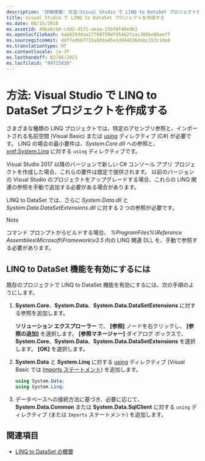 ```yaml
---
description: '詳細情報: 方法:Visual Studio で LINQ to DataSet プロジェクトを作成する'
title: Visual Studio で LINQ to DataSet プロジェクトを作成する
ms.date: 08/15/2018
ms.assetid: 49ba6cb0-cdd2-4571-aeaa-25bf0f40e9b3
ms.openlocfilehash: 4ab626ddaa27780759df95462faac366be8beeff
ms.sourcegitcommit: ddf7edb67715a5b9a45e3dd44536dabc153c1de0
ms.translationtype: HT
ms.contentlocale: ja-JP
ms.lasthandoff: 02/06/2021
ms.locfileid: "99723830"
---
```

# <a name="how-to-create-a-linq-to-dataset-project-in-visual-studio"></a>方法: Visual Studio で LINQ to DataSet プロジェクトを作成する

さまざまな種類の LINQ プロジェクトでは、特定のアセンブリ参照と、インポートされる名前空間 (Visual Basic) または [using](../../../csharp/language-reference/keywords/using-directive.md) ディレクティブ (C#) が必要です。 LINQ の場合の最小要件は、*System.Core.dll* への参照と、<xref:System.Linq> に対する `using` ディレクティブです。

Visual Studio 2017 以降のバージョンで新しい C# コンソール アプリ プロジェクトを作成した場合、これらの要件は既定で提供されます。 以前のバージョンの Visual Studio のプロジェクトをアップグレードする場合、これらの LINQ 関連の参照を手動で追加する必要がある場合があります。

LINQ to DataSet では、さらに *System.Data.dll* と *System.Data.DataSetExtensions.dll* に対する 2 つの参照が必要です。

> [!NOTE]
> コマンド プロンプトからビルドする場合、 *%ProgramFiles%\Reference Assemblies\Microsoft\Framework\v3.5* 内の LINQ 関連 DLL を、手動で参照する必要があります。

## <a name="to-enable-linq-to-dataset-functionality"></a>LINQ to DataSet 機能を有効にするには

既存のプロジェクトで LINQ to DataSet 機能を有効にするには、次の手順のようにします。

1. **System.Core**、**System.Data**、**System.Data.DataSetExtensions** に対する参照を追加します。

   **ソリューション エクスプローラー** で、 **[参照]** ノードを右クリックし、 **[参照の追加]** を選択します。 **[参照マネージャー]** ダイアログ ボックスで、**System.Core**、**System.Data**、**System.Data.DataSetExtensions** を選択します。 **[OK]** を選択します。

1. **System.Data** と **System.Linq** に対する [using](../../../csharp/language-reference/keywords/using-directive.md) ディレクティブ (Visual Basic では [Imports ステートメント](../../../visual-basic/language-reference/statements/imports-statement-net-namespace-and-type.md)) を追加します。

   ```csharp
   using System.Data;
   using System.Linq;
   ```

1. データベースへの接続方法に基づき、必要に応じて、**System.Data.Common** または **System.Data.SqlClient** に対する `using` ディレクティブ (または `Imports` ステートメント) を追加します。

## <a name="see-also"></a>関連項目

- [LINQ to DataSet の概要](getting-started-linq-to-dataset.md)
